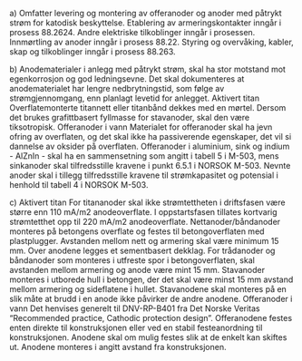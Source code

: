 a) Omfatter levering og montering av offeranoder og anoder med påtrykt strøm for katodisk beskyttelse.
Etablering av armeringskontakter inngår i prosess 88.2624. Andre elektriske tilkoblinger inngår i prosessen. Innmørtling av anoder inngår i prosess 88.22. Styring og overvåking, kabler, skap og tilkoblinger inngår i prosess 88.263.

b) Anodematerialer i anlegg med påtrykt strøm, skal ha stor motstand mot egenkorrosjon og god ledningsevne. Det skal dokumenteres at anodematerialet har lengre nedbrytningstid, som følge av strømgjennomgang, enn planlagt levetid for anlegget.
Aktivert titan
Overflatemonterte titannett eller titanbånd dekkes med en mørtel.
Dersom det brukes grafittbasert fyllmasse for stavanoder, skal den være tiksotropisk.
Offeranoder i vann
Materialet for offeranoder skal ha jevn ofring av overflaten, og det skal ikke ha passiverende egenskaper, det vil si dannelse av oksider på overflaten.
Offeranoder i aluminium, sink og indium - AlZnIn - skal ha en sammensetning som angitt i tabell 5 i M-503, mens sinkanoder skal tilfredsstille kravene i punkt 6.5.1 i NORSOK M-503. Nevnte anoder skal i tillegg tilfredsstille kravene til strømkapasitet og potensial i henhold til tabell 4 i NORSOK M-503.

c) Aktivert titan
For titananoder skal ikke strømtettheten i driftsfasen være større enn 110 mA/m2 anodeoverflate. I oppstartsfasen tillates kortvarig strømtetthet opp til 220 mA/m2 anodeoverflate.
Nettanoder/båndanoder monteres på betongens overflate og festes til betongoverflaten med plastplugger. Avstanden mellom nett og armering skal være minimum 15 mm.
Over anodene legges et sementbasert dekklag.
For trådanoder og båndanoder som monteres i utfreste spor i betongoverflaten, skal avstanden mellom armering og anode være mint 15 mm. Stavanoder monteres i utborede hull i betongen, der det skal være minst 15 mm avstand mellom armering og sideflatene i hullet. Stavanodene skal monteres på en slik måte at brudd i en anode ikke påvirker de andre anodene.
Offeranoder i vann
Det henvises generelt til DNV-RP-B401 fra Det Norske Veritas “Recommended practice, Cathodic protection design”.
Offeranodene festes enten direkte til konstruksjonen eller ved en stabil festeanordning til konstruksjonen. Anodene skal om mulig festes slik at de enkelt kan skiftes ut. Anodene monteres i angitt avstand fra konstruksjonen.

